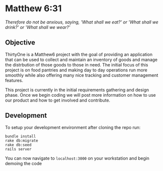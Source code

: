 Matthew 6:31
=====================
<i>Therefore do not be anxious, saying, 'What shall we eat?' or 'What shall we drink?' or 'What shall we wear?'</i>

Objective
---------------------
ThirtyOne is a Matthew6 project with the goal of providing an application that can be used to collect and maintain an inventory of goods and manage the distrbution of those goods to those in need.  The initial focus of this project is on food pantries and making day to day operations run more smoothly while also offering many nice tracking and customer management features.

This project is currently in the initial requirements gathering and design phase.  Once we begin coding we will post more information on how to use our product and how to get involved and contribute.

Development
---------------------
To setup your development environment after cloning the repo run:
```
bundle install
rake db:migrate
rake db:seed
rails server
```

You can now navigate to `localhost:3000` on your workstation and begin demoing the code
